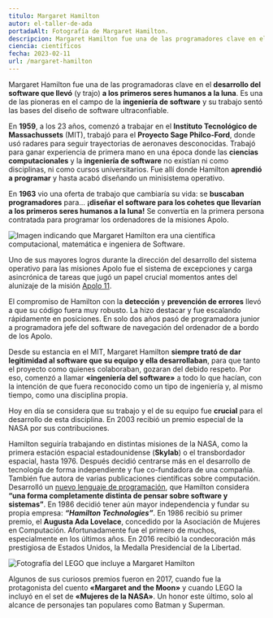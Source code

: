 ```yaml
---
titulo: Margaret Hamilton
autor: el-taller-de-ada
portadaAlt: Fotografía de Margaret Hamilton.
descripcion: Margaret Hamilton fue una de las programadores clave en el primer viaje a la Luna. Descubre su inspiradora vida a través de este artículo.
ciencia: científicos
fecha: 2023-02-11
url: /margaret-hamilton
---
```


Margaret Hamilton fue una de las programadoras clave en el **desarrollo del software que llevó** (y trajo) **a los primeros seres humanos a la luna**. Es una de las pioneras en el campo de la **ingeniería de software** y su trabajo sentó las bases del diseño de software ultraconfiable.

En **1959**, a los 23 años, comenzó a trabajar en el **Instituto Tecnológico de Massachussets** (MIT), trabajó para el **Proyecto Sage Philco-Ford**, donde usó radares para seguir trayectorias de aeronaves desconocidas. Trabajó para ganar experiencia de primera mano en una época donde las **ciencias computacionales** y la **ingeniería de software** no existían ni como disciplinas, ni como cursos universitarios. Fue allí donde Hamilton **aprendió a programar** y hasta acabó diseñando un minisistema operativo.

En **1963** vio una oferta de trabajo que cambiaría su vida: se **buscaban programadores** para… **¡diseñar el software para los cohetes que llevarían a los primeros seres humanos a la luna!** Se convertía en la primera persona contratada para programar los ordenadores de la misiones Apolo.

![Imagen indicando que Margaret Hamilton era una científica computacional, matemática e ingeniera de Software.](/images/contenido/margaret-hamilton/margaret-hamilton.webp)

Uno de sus mayores logros durante la dirección del desarrollo del sistema operativo para las misiones Apolo fue el sistema de excepciones y carga asincrónica de tareas que jugó un papel crucial momentos antes del alunizaje de la misión [Apolo 11](https://es.wikipedia.org/wiki/Apolo_11).

El compromiso de Hamilton con la **detección** y **prevención de errores** llevó a que su código fuera muy robusto. La hizo destacar y fue escalando rápidamente en posiciones. En solo dos años pasó de programadora junior a programadora jefe del software de navegación del ordenador de a bordo de los Apolo.

Desde su estancia en el MIT, Margaret Hamilton **siempre trató de dar legitimidad al software que su equipo y ella desarrollaban**, para que tanto el proyecto como quienes colaboraban, gozaran del debido respeto. Por eso, comenzó a llamar **«ingeniería del software»** a todo lo que hacían, con la intención de que fuera reconocido como un tipo de ingeniería y, al mismo tiempo, como una disciplina propia.

Hoy en día se considera que su trabajo y el de su equipo fue **crucial** para el desarrollo de esta disciplina. En 2003 recibió un premio especial de la NASA por sus contribuciones.

Hamilton seguiría trabajando en distintas misiones de la NASA, como la primera estación espacial estadounidense (**Skylab**) o el transbordador espacial, hasta 1976. Después decidió centrarse más en el desarrollo de tecnología de forma independiente y fue co-fundadora de una compañía. También fue autora de varias publicaciones científicas sobre computación. Desarrolló un [nuevo lenguaje de programación](https://en.wikipedia.org/wiki/Universal_Systems_Language), que Hamilton considera **“una forma completamente distinta de pensar sobre software y sistemas”**. En 1986 decidió tener aún mayor independencia y fundar su propia empresa: ***“Hamilton Technologies”***.
En 1986 recibió su primer premio, el **Augusta Ada Lovelace**, concedido por la Asociación de Mujeres en Computación. Afortunadamente fue el primero de muchos, especialmente en los últimos años. En 2016 recibió la condecoración más prestigiosa de Estados Unidos, la Medalla Presidencial de la Libertad.

![Fotografía del LEGO que incluye a Margaret Hamilton](/images/contenido/margaret-hamilton/lego.webp)

Algunos de sus curiosos premios fueron en 2017, cuando fue la protagonista del cuento **«Margaret and the Moon»** y cuando LEGO la incluyó en el set de **«Mujeres de la NASA»**. Un honor este último, solo al alcance de personajes tan populares como Batman y Superman.